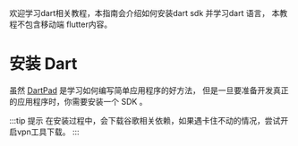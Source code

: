 欢迎学习dart相关教程，本指南会介绍如何安装dart sdk 并学习dart 语言， 本教程不包含移动端 flutter内容。

# 安装 Dart

虽然 [DartPad](https://dartpad.cn/) 是学习如何编写简单应用程序的好方法， 但是一旦要准备开发真正的应用程序时，你需要安装一个 SDK 。

:::tip 提示
在安装过程中，会下载谷歌相关依赖，如果遇卡住不动的情况，尝试开启vpn工具下载。
:::